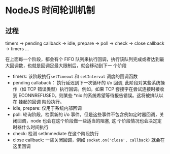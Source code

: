 # NodeJS 时间轮训机制

## 过程

timers -> pending callback -> idle, prepare -> poll -> check -> close callback -> timers ...

在上面每一个阶段，都会有个 FIFO 队列来执行回调，执行该队列完成或者达到最大回调数，也就是回调足最大限制后，就会移动到下一
个阶段

- timers: 该阶段执行`setTimeout` 和 `setInterval` 调度的回调函数
- pending callaback： 执行延迟到下一次循环的 i/o 回调, 此阶段对某些系统操作（如 TCP 错误类型）执行回调。例如，如果 TCP
  套接字在尝试连接时接收到 ECONNREFUSED，则某些 \*nix 的系统希望等待报告错误。这将被排队以在 挂起的回调 阶段执行。
- idle, prepare: 仅用于系统内部回调
- poll: 轮询阶段，检索新的 i/o 事件，但是这些事件不包含例如定时器回调，关闭回调，node 也会在这个阶段做一些适当的阻塞, 这
  个阶段情况也会决定定时器什么时间执行
- check: 检测 setImmediate 在这个阶段执行
- close callback: 一些关闭回调，例如 `socket.on('close', callback)` 就会在这里回调
